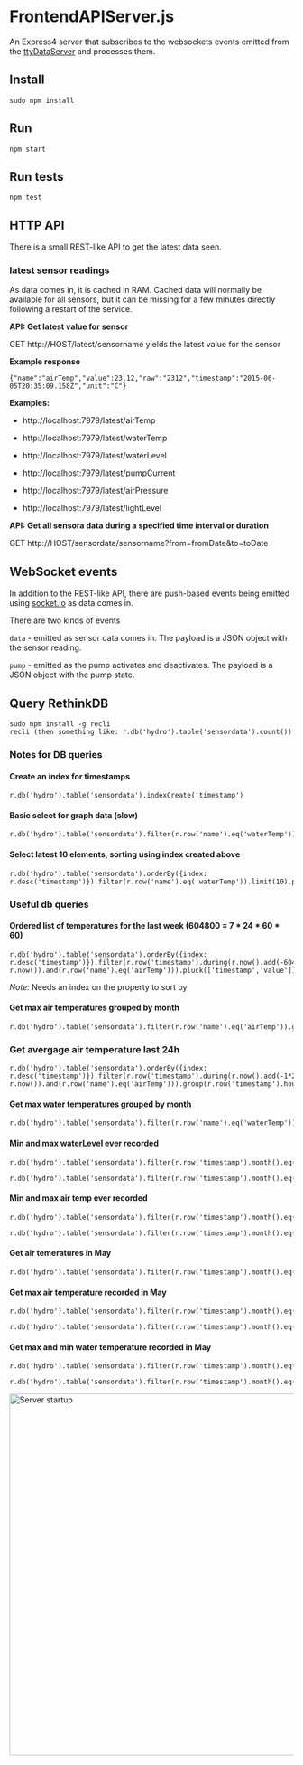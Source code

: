 # FrontendAPIServer.js
An Express4 server that subscribes to the websockets events emitted from the [ttyDataServer](https://github.com/aweijnitz/hydrobalcony/tree/master/RaspberryPi/ttyDataServer.js) and processes them.


## Install
	sudo npm install
## Run
	npm start
## Run tests
	npm test

## HTTP API
There is a small REST-like API to get the latest data seen.

### latest sensor readings
As data comes in, it is cached in RAM. Cached data will normally be available for all sensors, 
but it can be missing for a few minutes directly following a restart of the service. 

**API: Get latest value for sensor**

GET http://HOST/latest/sensorname yields the latest value for the sensor 

**Example response**

```{"name":"airTemp","value":23.12,"raw":"2312","timestamp":"2015-06-05T20:35:09.158Z","unit":"C"}```

**Examples:**

- http://localhost:7979/latest/airTemp

- http://localhost:7979/latest/waterTemp

- http://localhost:7979/latest/waterLevel

- http://localhost:7979/latest/pumpCurrent

- http://localhost:7979/latest/airPressure

- http://localhost:7979/latest/lightLevel

**API: Get all sensora data during a specified time interval or duration**

GET http://HOST/sensordata/sensorname?from=fromDate&to=toDate


## WebSocket events
In addition to the REST-like API, there are push-based events being emitted using [socket.io](http://socket.io/)
as data comes in.

There are two kinds of events

```data``` - emitted as sensor data comes in. The payload is a JSON object with the sensor reading.
 
```pump``` - emitted as the pump activates and deactivates. The payload is a JSON object with the pump state.
 


## Query RethinkDB
	sudo npm install -g recli
	recli (then something like: r.db('hydro').table('sensordata').count())
	
### Notes for DB queries

#### Create an index for timestamps

    r.db('hydro').table('sensordata').indexCreate('timestamp')

#### Basic select for graph data (slow)

    r.db('hydro').table('sensordata').filter(r.row('name').eq('waterTemp')).orderBy('timestamp').limit(10).pluck('name','timestamp','value')

#### Select latest 10 elements, sorting using index created above

    r.db('hydro').table('sensordata').orderBy({index: r.desc('timestamp')}).filter(r.row('name').eq('waterTemp')).limit(10).pluck('timestamp','value')

### Useful db queries

#### Ordered list of temperatures for the last week (604800 = 7 * 24 * 60 * 60)
    r.db('hydro').table('sensordata').orderBy({index: r.desc('timestamp')}).filter(r.row('timestamp').during(r.now().add(-604800), r.now()).and(r.row('name').eq('airTemp'))).pluck(['timestamp','value'])

*Note:* Needs an index on the property to sort by

#### Get max air temperatures grouped by month
    r.db('hydro').table('sensordata').filter(r.row('name').eq('airTemp')).group(r.row('timestamp').month()).max('value').pluck(['timestamp','value'])

### Get avergage air temperature last 24h

    r.db('hydro').table('sensordata').orderBy({index: r.desc('timestamp')}).filter(r.row('timestamp').during(r.now().add(-1*24*60*60), r.now()).and(r.row('name').eq('airTemp'))).group(r.row('timestamp').hours()).avg('value')

#### Get max water temperatures grouped by month
    r.db('hydro').table('sensordata').filter(r.row('name').eq('waterTemp')).group(r.row('timestamp').month()).max('value').pluck(['timestamp','value'])

#### Min and max waterLevel ever recorded
    r.db('hydro').table('sensordata').filter(r.row('timestamp').month().eq(5).and(r.row('name').eq('waterLevel'))).min('value').pluck(['timestamp','value'])

    r.db('hydro').table('sensordata').filter(r.row('timestamp').month().eq(5).and(r.row('name').eq('waterLevel'))).max('value').pluck(['timestamp','value'])

#### Min and max air temp ever recorded
    r.db('hydro').table('sensordata').filter(r.row('timestamp').month().eq(5).and(r.row('name').eq('airTemp'))).min('value').pluck(['timestamp','value'])

    r.db('hydro').table('sensordata').filter(r.row('timestamp').month().eq(5).and(r.row('name').eq('airTemp'))).max('value').pluck(['timestamp','value'])

#### Get air temeratures in May
    r.db('hydro').table('sensordata').filter(r.row('timestamp').month().eq(5).and(r.row('name').eq('airTemp'))).pluck(['timestamp','value'])

#### Get max air temperature recorded in May
    r.db('hydro').table('sensordata').filter(r.row('timestamp').month().eq(5).and(r.row('name').eq('airTemp'))).max('value').pluck(['timestamp','value'])

    r.db('hydro').table('sensordata').filter(r.row('timestamp').month().eq(5).and(r.row('name').eq('airTemp'))).min('value').pluck(['timestamp','value'])


#### Get max and min water temperature recorded in May
    r.db('hydro').table('sensordata').filter(r.row('timestamp').month().eq(5).and(r.row('name').eq('waterTemp'))).max('value').pluck(['timestamp','value'])

    r.db('hydro').table('sensordata').filter(r.row('timestamp').month().eq(5).and(r.row('name').eq('waterTemp'))).min('value').pluck(['timestamp','value'])


	
<img src="http://mildly-interesting.info/images/startShutown.png" alt="Server startup" style="width:640px;">	
	

